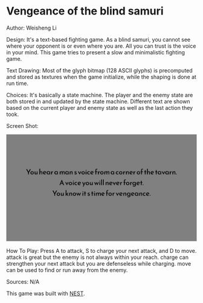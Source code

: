# Vengeance of the blind samuri

Author: Weisheng Li

Design: It's a text-based fighting game. As a blind samuri, you cannot see where your opponent is or even where you are. All you can trust is the voice in your mind. This game tries to present a slow and minimalistic fighting game.

Text Drawing: Most of the glyph bitmap (128 ASCII glyphs) is precomputed and stored as textures when the game initialize, while the shaping is done at run time.

Choices: It's basically a state machine. The player and the enemy state are both stored in and updated by the state machine. Different text are shown based on the current player and enemy state as well as the last action they took.

Screen Shot:

![Screen Shot](screenshot.png)

How To Play:
Press A to attack, S to charge your next attack, and D to move. 
attack is great but the enemy is not always within your reach.
charge can strengthen your next attack but you are defenseless while charging.
move can be used to find or run away from the enemy.


Sources: N/A

This game was built with [NEST](NEST.md).

